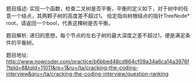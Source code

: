 ﻿题目描述:
实现一个函数，检查二叉树是否平衡，平衡的定义如下，对于树中的任意一个结点，其两颗子树的高度差不超过1。
给定指向树根结点的指针TreeNode* root，请返回一个bool，代表这棵树是否平衡。

题目解析:
递归的思想，每个节点的左右子树的最大深度之差不超过1，便是满足条件的平衡树。

题目地址:
http://www.nowcoder.com/practice/b6bbed48cd864cf09a34a6ca14a3976f?tpId=8&tqId=11011&rp=1&ru=/ta/cracking-the-coding-interview&qru=/ta/cracking-the-coding-interview/question-ranking